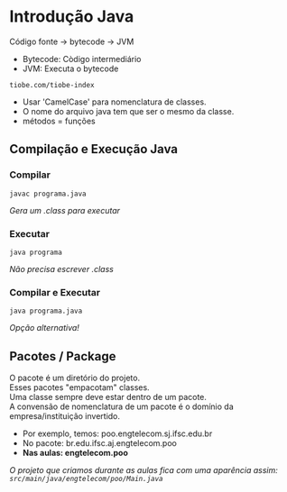 # Introdução Java

Código fonte -> bytecode -> JVM

- Bytecode: Còdigo intermediário 
- JVM: Executa o bytecode

`tiobe.com/tiobe-index`

- Usar 'CamelCase' para nomenclatura de classes.
- O nome do arquivo java tem que ser o mesmo da classe.
- métodos = funções


## Compilação e Execução Java
### Compilar 
    javac programa.java
_Gera um .class para executar_

### Executar
    java programa
_Não precisa escrever .class_

### Compilar e Executar
    java programa.java
_Opção alternativa!_

## Pacotes / Package
O pacote é um diretório do projeto. <br> Esses pacotes "empacotam" classes. <br> Uma classe sempre deve estar dentro de um pacote. <br>
A convensão de nomenclatura de um pacote é o domínio da empresa/instituição invertido.

- Por exemplo, temos: poo.engtelecom.sj.ifsc.edu.br
- No pacote: br.edu.ifsc.aj.engtelecom.poo
- **Nas aulas: engtelecom.poo**


_O projeto que criamos durante as aulas fica com uma aparência assim: `src/main/java/engtelecom/poo/Main.java`_
